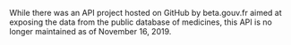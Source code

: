 While there was an API project hosted on GitHub by beta.gouv.fr aimed at exposing the data from the public database of medicines, this API is no longer maintained as of November 16, 2019. 


